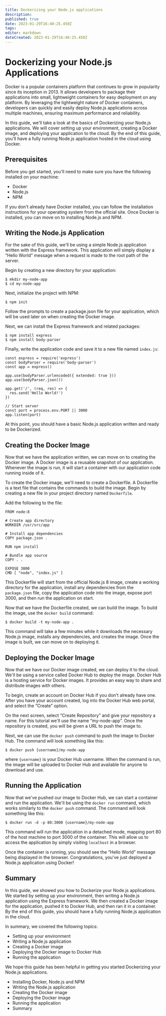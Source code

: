 ```yaml
---
title: Dockerizing your Node.js applications
description: 
published: true
date: 2023-01-29T16:40:25.450Z
tags: 
editor: markdown
dateCreated: 2023-01-29T16:40:25.450Z
---
```



# Dockerizing your Node.js Applications
Docker is a popular containers platform that continues to grow in popularity since its inception in 2013. It allows developers to package their applications into small, lightweight containers for easy deployment on any platform. By leveraging the lightweight nature of Docker containers, developers can quickly and easily deploy Node.js applications across multiple machines, ensuring maximum performance and reliability.

In this guide, we'll take a look at the basics of Dockerizing your Node.js applications. We will cover setting up your environment, creating a Docker image, and deploying your application to the cloud. By the end of this guide, you'll have a fully running Node.js application hosted in the cloud using Docker.

## Prerequisites 
Before you get started, you'll need to make sure you have the following installed on your machine:

* Docker
* Node.js
* NPM

If you don't already have Docker installed, you can follow the installation instructions for your operating system from the official site. Once Docker is installed, you can move on to installing Node.js and NPM. 

## Writing the Node.js Application 
For the sake of this guide, we'll be using a simple Node.js application written with the Express framework. This application will simply display a “Hello World” message when a request is made to the root path of the server.

Begin by creating a new directory for your application:

```
$ mkdir my-node-app
$ cd my-node-app
```

Next, initialize the project with NPM:

```
$ npm init
```

Follow the prompts to create a package.json file for your application, which will be used later on when creating the Docker image. 

Next, we can install the Express framework and related packages:

```
$ npm install express
$ npm install body-parser
```

Finally, write the application code and save it to a new file named `index.js`:

```
const express = require('express')
const bodyParser = require('body-parser')
const app = express()

app.use(bodyParser.urlencoded({ extended: true }))
app.use(bodyParser.json())

app.get('/', (req, res) => {
  res.send('Hello World!')
})

// Start server
const port = process.env.PORT || 3000
app.listen(port)
```

At this point, you should have a basic Node.js application written and ready to be Dockerized. 

## Creating the Docker Image
Now that we have the application written, we can move on to creating the Docker image. A Docker image is a reusable snapshot of our application. Whenever the image is run, it will start a container with our application code running inside of it. 

To create the Docker image, we'll need to create a Dockerfile. A Dockerfile is a text file that contains the commands to build the image. Begin by creating a new file in your project directory named `Dockerfile`.

Add the following to the file:

```
FROM node:8

# Create app directory
WORKDIR /usr/src/app

# Install app dependencies
COPY package.json .

RUN npm install

# Bundle app source
COPY . .

EXPOSE 3000
CMD [ "node", "index.js" ]
```

This Dockerfile will start from the official Node.js 8 image, create a working directory for the application, install any dependencies from the `package.json` file, copy the application code into the image, expose port 3000, and then run the application on start. 

Now that we have the Dockerfile created, we can build the image. To build the image, use the `docker build` command:

```
$ docker build -t my-node-app .
```

This command will take a few minutes while it downloads the necessary Node.js image, installs any dependencies, and creates the image. Once the image is built, we can move on to deploying it.

## Deploying the Docker Image 
Now that we have our Docker image created, we can deploy it to the cloud. We'll be using a service called Docker Hub to deploy the image. Docker Hub is a hosting service for Docker images. It provides an easy way to share and distribute images with others.

To begin, create an account on Docker Hub if you don't already have one. After you have your account created, log into the Docker Hub web portal, and select the “Create” option.

On the next screen, select “Create Repository” and give your repository a name. For this tutorial we'll use the name “my-node-app”. Once the repository is created, you will be given a URL to push the image to. 

Next, we can use the `docker push` command to push the image to Docker Hub. The command will look something like this:

```
$ docker push {username}/my-node-app
```

where `{username}` is your Docker Hub username. When the command is run, the image will be uploaded to Docker Hub and available for anyone to download and use. 

## Running the Application 
Now that we've pushed our image to Docker Hub, we can start a container and run the application. We'll be using the `docker run` command, which works similarly to the `docker push` command. The command will look something like this:

```
$ docker run -d -p 80:3000 {username}/my-node-app
```

This command will run the application in a detached mode, mapping port 80 of the host machine to port 3000 of the container. This will allow us to access the application by simply visiting `localhost` in a browser. 

Once the container is running, you should see the “Hello World” message being displayed in the browser. Congratulations, you've just deployed a Node.js application using Docker!

## Summary 
In this guide, we showed you how to Dockerize your Node.js applications. We started by setting up your environment, then writing a Node.js application using the Express framework. We then created a Docker image for the application, pushed it to Docker Hub, and then ran it in a container. By the end of this guide, you should have a fully running Node.js application in the cloud.

In summary, we covered the following topics:

- Setting up your environment
- Writing a Node.js application
- Creating a Docker image
- Deploying the Docker image to Docker Hub
- Running the application

We hope this guide has been helpful in getting you started Dockerizing your Node.js applications. 

- Installing Docker, Node.js and NPM 
- Writing the Node.js application 
- Creating the Docker image 
- Deploying the Docker image
- Running the application 
- Summary